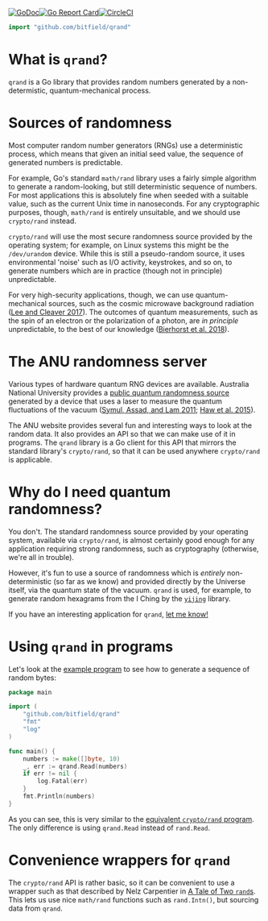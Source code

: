 [![GoDoc](https://godoc.org/github.com/bitfield/qrand?status.png)](http://godoc.org/github.com/bitfield/qrand)[![Go Report Card](https://goreportcard.com/badge/github.com/bitfield/qrand)](https://goreportcard.com/report/github.com/bitfield/qrand)[![CircleCI](https://circleci.com/gh/bitfield/qrand.svg?style=svg)](https://circleci.com/gh/bitfield/qrand)

```go
import "github.com/bitfield/qrand"
```

# What is `qrand`?

`qrand` is a Go library that provides random numbers generated by a non-determistic, quantum-mechanical process.

# Sources of randomness

 Most computer random number generators (RNGs) use a deterministic process, which means that given an initial seed value, the sequence of generated numbers is predictable.

For example, Go's standard `math/rand` library uses a fairly simple algorithm to generate a random-looking, but still deterministic sequence of numbers. For most applications this is absolutely fine when seeded with a suitable value, such as the current Unix time in nanoseconds. For any cryptographic purposes, though, `math/rand` is entirely unsuitable, and we should use `crypto/rand` instead.

`crypto/rand` will use the most secure randomness source provided by the operating system; for example, on Linux systems this might be the `/dev/urandom` device. While this is still a pseudo-random source, it uses environmental 'noise' such as I/O activity, keystrokes, and so on, to generate numbers which are in practice (though not in principle) unpredictable.

For very high-security applications, though, we can use quantum-mechanical sources, such as the cosmic microwave background radiation ([Lee and Cleaver 2017](https://www.sciencedirect.com/science/article/pii/S2405844017310897)). The outcomes of quantum measurements, such as the spin of an electron or the polarization of a photon, are _in principle_ unpredictable, to the best of our knowledge ([Bierhorst et al. 2018](https://www.nature.com/articles/s41586-018-0019-0)).

# The ANU randomness server

Various types of hardware quantum RNG devices are available. Australia National University provides a [public quantum randomness source](http://qrng.anu.edu.au/index.php) generated by a device that uses a laser to measure the quantum fluctuations of the vacuum ([Symul, Assad, and Lam 2011](https://aip.scitation.org/doi/10.1063/1.3597793); [Haw et al. 2015](https://journals.aps.org/prapplied/abstract/10.1103/PhysRevApplied.3.054004)).

The ANU website provides several fun and interesting ways to look at the random data. It also provides an API so that we can make use of it in programs. The `qrand` library is a Go client for this API that mirrors the standard library's `crypto/rand`, so that it can be used anywhere `crypto/rand` is applicable.

# Why do I need quantum randomness?

You don't. The standard randomness source provided by your operating system, available via `crypto/rand`, is almost certainly good enough for any application requiring strong randomness, such as cryptography (otherwise, we're all in trouble).

However, it's fun to use a source of randomness which is _entirely_ non-deterministic (so far as we know) and provided directly by the Universe itself, via the quantum state of the vacuum. `qrand` is used, for example, to generate random hexagrams from the I Ching by the [`yijing`](https://github.com/bitfield/yijing) library.

If you have an interesting application for `qrand`, [let me know!](mailto:john@bitfieldconsulting.com)

# Using `qrand` in programs

Let's look at the [example program](example/main.go) to see how to generate a sequence of random bytes:

```go
package main

import (
	"github.com/bitfield/qrand"
	"fmt"
	"log"
)

func main() {
	numbers := make([]byte, 10)
	_, err := qrand.Read(numbers)
	if err != nil {
		log.Fatal(err)
	}
	fmt.Println(numbers)
}
```

As you can see, this is very similar to the [equivalent `crypto/rand` program](https://golang.org/pkg/crypto/rand/#example_Read). The only difference is using `qrand.Read` instead of `rand.Read`.

# Convenience wrappers for `qrand`

The `crypto/rand` API is rather basic, so it can be convenient to use a wrapper such as that described by Nelz Carpentier in [A Tale of Two `rand`s](https://blog.gopheracademy.com/advent-2017/a-tale-of-two-rands/). This lets us use nice `math/rand` functions such as `rand.Intn()`, but sourcing data from `qrand`.



